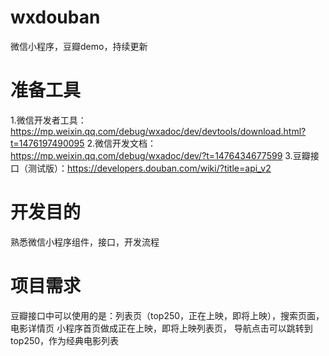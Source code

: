 # wxdouban
微信小程序，豆瓣demo，持续更新

# 准备工具
1.微信开发者工具：https://mp.weixin.qq.com/debug/wxadoc/dev/devtools/download.html?t=1476197490095
2.微信开发文档：https://mp.weixin.qq.com/debug/wxadoc/dev/?t=1476434677599
3.豆瓣接口（测试版）：https://developers.douban.com/wiki/?title=api_v2

# 开发目的
熟悉微信小程序组件，接口，开发流程

# 项目需求
豆瓣接口中可以使用的是：列表页（top250，正在上映，即将上映），搜索页面，电影详情页
小程序首页做成正在上映，即将上映列表页，
导航点击可以跳转到top250，作为经典电影列表

